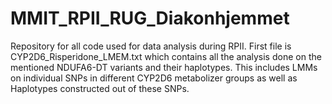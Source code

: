 # MMIT_RPII_RUG_Diakonhjemmet
Repository for all code used for data analysis during RPII.
First file is CYP2D6_Risperidone_LMEM.txt which contains all the analysis done on the mentioned NDUFA6-DT variants and their haplotypes. This includes LMMs 
on individual SNPs in different CYP2D6 metabolizer groups as well as Haplotypes constructed out of these SNPs.
